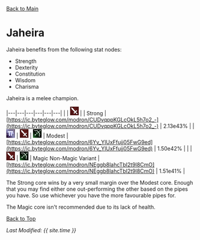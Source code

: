 [Back to Main](index.md)

# Jaheira

Jaheira benefits from the following stat nodes:

* Strength
* Dexterity
* Constitution
* Wisdom
* Charisma

Jaheira is a melee champion.

|---|---|---|---|---|---|
|   | ![Melee Icon](images\melee.png) |   | Strong  | [https://ic.byteglow.com/modron/CUDvqppKGLcOkL5h7o2_-](https://ic.byteglow.com/modron/CUDvqppKGLcOkL5h7o2_-) | 2.13e43% |
| ![Magic Icon](images\magic.png) | ![Melee Icon](images\melee.png) | ![Ranged Icon](images\ranged.png) | Modest  | [https://ic.byteglow.com/modron/6Yv_YlUxFfujj05FwG9ed](https://ic.byteglow.com/modron/6Yv_YlUxFfujj05FwG9ed) | 1.50e42% |
|   | ![Melee Icon](images\melee.png) | ![Ranged Icon](images\ranged.png) | Magic Non-Magic Variant | [https://ic.byteglow.com/modron/NEggb8lahcTbI2t9l8CmO](https://ic.byteglow.com/modron/NEggb8lahcTbI2t9l8CmO) | 1.51e41% |

The Strong core wins by a very small margin over the Modest core. Enough that you may find either one out-performing the other based on the pipes you have. So use whichever you have the more favourable pipes for.

The Magic core isn't recommended due to its lack of health.

[Back to Top](#top)

*Last Modified: {{ site.time }}*